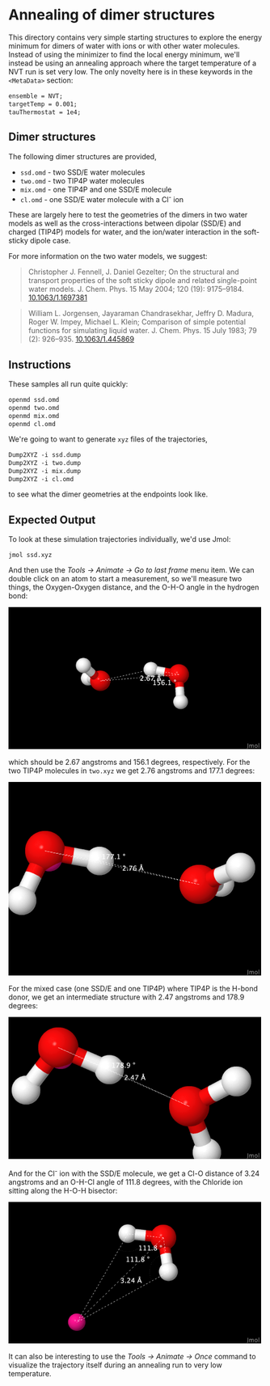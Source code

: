 # Annealing of dimer structures

This directory contains very simple starting structures to explore the 
energy minimum for dimers of water with ions or with other water
molecules. Instead of using the minimizer to find the local energy
minimum, we'll instead be using an annealing approach where the target 
temperature of a NVT run is set very low. The only novelty here is in these keywords in the `<MetaData>` section:
```
ensemble = NVT;
targetTemp = 0.001;
tauThermostat = 1e4;
```
## Dimer structures

The following dimer structures are provided,

+ `ssd.omd` - two SSD/E water molecules
+ `two.omd` - two TIP4P water molecules
+ `mix.omd` - one TIP4P and one SSD/E molecule 
+ `cl.omd` - one SSD/E water molecule with a Cl<sup>-</sup> ion

These are largely here to test the geometries of the dimers in two water 
models as well as the cross-interactions between dipolar (SSD/E) and 
charged (TIP4P) models for water, and the ion/water interaction in the 
soft-sticky dipole case.

For more information on the two water models, we suggest:

> Christopher J. Fennell, J. Daniel Gezelter; On the structural and transport properties of the soft sticky dipole and related single-point water models. J. Chem. Phys. 15 May 2004; 120 (19): 9175–9184. [10.1063/1.1697381](https://doi.org/10.1063/1.1697381)

> William L. Jorgensen, Jayaraman Chandrasekhar, Jeffry D. Madura, Roger W. Impey, Michael L. Klein; Comparison of simple potential functions for simulating liquid water. J. Chem. Phys. 15 July 1983; 79 (2): 926–935. [10.1063/1.445869](https://doi.org/10.1063/1.445869) 

## Instructions

These samples all run quite quickly:
```
openmd ssd.omd
openmd two.omd
openmd mix.omd
openmd cl.omd
```
We're going to want to generate `xyz` files of the trajectories, 
```
Dump2XYZ -i ssd.dump
Dump2XYZ -i two.dump
Dump2XYZ -i mix.dump
Dump2XYZ -i cl.omd
```
to see what the dimer geometries at the endpoints look like.

## Expected Output

To look at these simulation trajectories individually, we'd use Jmol:
```
jmol ssd.xyz
```
And then use the *Tools -> Animate -> Go to last frame* menu item. We can 
double click on an atom to start a measurement, so we'll measure two 
things, the Oxygen-Oxygen distance, and the O-H-O angle in the hydrogen 
bond:

<img src="../../figures/ssd.png" alt="image" width="500" height="auto">

which should be 2.67 angstroms and 156.1 degrees, respectively.  For the 
two TIP4P molecules in `two.xyz` we get 2.76 angstroms and 177.1 degrees:

<img src="../../figures/two.png" alt="image" width="500" height="auto">

For the mixed case (one SSD/E and one TIP4P) where TIP4P is the H-bond 
donor, we get an intermediate structure with 2.47 angstroms and 178.9 
degrees:

<img src="../../figures/mix.png" alt="image" width="500" height="auto">

And for the Cl<sup>-</sup> ion with the SSD/E molecule, we get a Cl-O 
distance of 3.24 angstroms and an O-H-Cl angle of 111.8 degrees, with the 
Chloride ion sitting along the H-O-H bisector:

<img src="../../figures/cl.png" alt="image" width="500" height="auto">

It can also be interesting to use the *Tools -> Animate -> Once* command 
to visualize the trajectory itself during an annealing run to very low 
temperature.